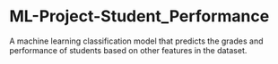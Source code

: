 # ML-Project-Student_Performance
A machine learning classification model that predicts the grades and performance of students based on other features in the dataset. 
